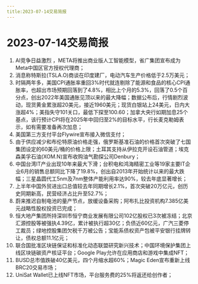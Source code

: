```yaml
---
title:2023-07-14交易简报
---
```

# 2023-07-14交易简报
1. AI竞争日益激烈 ，META将推出商业版人工智能模型，省广集团宣布成为Meta中国区官方授权代理商；
2. 消息称特斯拉(TSLA.O)商谈在印度建厂，电动汽车生产价格低于2.5万美元；
3. 时隔两年多，美国CPI通胀率重回3%时代就连剔除了能源和食品的核心CPI通胀率，也超出市场预期回落到了4.8%，相比上个月的5.3%，回落了0.5个百分点，创出2022年美国通胀见顶以来的最大降幅；数据公布后，行情剧烈波动，现货黄金累涨超20美元，接近1960美元；现货白银站上24美元，日内大涨超4%；美指失守101关口，最低下探至100.60；加拿大央行如期加息25个基点，该行预计CPI将在2025年中回归至2%的目标水平，行长麦克勒姆表示，如有需要准备再次加息；
4. 美国第三方支付平台Flywire宣布接入微信支付；
5. 由于供应减少和布伦特原油价格走强，俄罗斯基准石油的价格首次突破了七国集团设定的60美元/桶的价格上限；土耳其支持从伊拉克开设石油管道；埃克森美孚石油(XOM.N)宣布收购油气勘探公司Denbury；
6.  中国台湾IT产业出现10年来最大下滑；台积电和鸿海精密工业等19家主要IT企业6月的销售总额同比下降了19.8%，创出自2013年开始统计以来的最大跌幅；三星晶圆代工5nm及7nm整体产能利用率达90%，较去年底显著增长；
7. 上半年中国外贸进出口总值较去年同期增长2.1%，首次突破20万亿元，创历史同期新高，民营经济占比升至52.7%；
8. 蔚来推迟自制电池的量产节点，放缓设备采购；阿布扎比投资机构7.385亿美元战略性股权投资已完成；
9. 恒大地产集团所持深圳市恒宁商业发展有限公司102亿股权已3次被冻结；北京汇源控股等被强执4.39亿，累计被执行超30亿；负债近60亿元，广汽三菱停工裁员；绿地控股集团欠税千万被公告；宝能系债权资产包被平安银行挂牌转让，债权总额11.1亿元；
10. 联合国批准区块链保证和标准化动态联盟研究新兴技术；中国环境保护集团上线区块链碳资产核证平台；Google Play允许在应用商店和游戏中集成NFT；
11. BUSD总市值跌破40亿美元，四个月缩水超60%；Magic Eden宣布重新上线BRC20交易市场；
12. UniSat Wallet已上线NFT市场，平台服务费的25%将返还给创作者；
